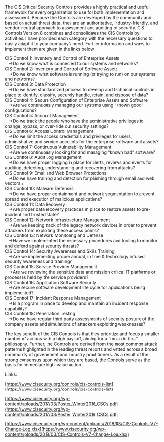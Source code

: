 The CIS Critical Security Controls provides a highly practical and useful framework for every organization to use for both implementation and assessment. Because the Controls are developed by the community and based on actual threat data, they are an authoritative, industry-friendly, and vendor-neutral approach to assessment and auditing of security. 
CIS Controls Version 8 combines and consolidates the CIS Controls by activities. I have provided each category with the necessary questions to easily adapt it to your company’s need. Further information and ways to implement them are given in the links below.   

CIS Control 1: Inventory and Control of Enterprise Assets<br />
 &nbsp;&nbsp;   →Do we know what is connected to our systems and networks?<br />
CIS Control 2: Inventory and Control of Software Assets<br />
  &nbsp;&nbsp;  →Do we know what software is running (or trying to run) on our systems and networks?<br />
CIS Control 3: Data Protection<br />
  &nbsp;&nbsp;  →Do we have standardized process to develop and technical controls in place to identify, classify, securely handle, retain, and dispose of data? <br />
CIS Control 4: Secure Configuration of Enterprise Assets and Software<br />
   &nbsp;&nbsp; →Are we continuously managing our systems using “known good” configurations?<br />
CIS Control 5: Account Management<br />
  &nbsp;&nbsp;  →Do we track the people who have the administrative privileges to change, bypass, or over-ride our security settings?<br />
CIS Control 6: Access Control Management<br />
   &nbsp;&nbsp; →Do we limit the access credentials and privileges for users, administrative and service accounts for the enterprise software and assets?<br />
CIS Control 7: Continuous Vulnerability Management<br />
   &nbsp;&nbsp; →Are we continuously looking for and managing “known bad” software?<br />
CIS Control 8: Audit Log Management<br />
  &nbsp;&nbsp;  →Do we have proper logging in place for alerts, reviews and events for auditing, detecting, understanding and recovering from attacks?<br />
CIS Control 9: Email and Web Browser Protections<br />
  &nbsp;&nbsp;  →Do we have training and detection for phishing through email and web vectors ?<br />
CIS Control 10: Malware Defenses<br />
   &nbsp;&nbsp; →Do we have proper containment and network segmentation to prevent spread and execution of malicious applications?<br />
CIS Control 11: Data Recovery<br />
  &nbsp;&nbsp;  →Are proper data recovery practices in place to restore assets to pre-incident and trusted state?<br />
CIS Control 12: Network Infrastructure Management<br />
  &nbsp;&nbsp;  →Are we keeping track of the legacy network devices in order to prevent attackers from exploiting these access points?<br />
CIS Control 13: Network Monitoring and Defense<br />
  &nbsp;&nbsp;  →Have we implemented the necessary procedures and tooling to monitor and defend against security threats?<br />
CIS Control 14: Security Awareness and Skills Training<br />
  &nbsp;&nbsp;  →Are we implementing proper annual, in time & technology infused security awareness and training?<br />
CIS Control 15: Service Provider Management<br />
  &nbsp;&nbsp;  →Are we reviewing the sensitive data and mission critical IT platforms or processes held by the service providers?<br />
CIS Control 16: Application Software Security<br />
  &nbsp;&nbsp;  →Are secure software development life cycle for applications being implemented?<br />
CIS Control 17: Incident Response Management<br />
   &nbsp;&nbsp; →Is a program in place to develop and maintain an incident response capability?<br />
CIS Control 18: Penetration Testing<br />
   &nbsp;&nbsp; →Do we have regular third party assessments of security posture of the company assets and simulations of attackers exploiting weaknesses?<br />

The key benefit of the CIS Controls is that they prioritize and focus a smaller number of actions with a high pay-off, aiming for a “must do first” philosophy. Further, the Controls are derived from the most common attack patterns highlighted in the leading threat reports and vetted across a broad community of government and industry practitioners. As a result of the strong consensus upon which they are based, the Controls serve as the basis for immediate high-value action.

Links:

[https://www.cisecurity.org/controls/cis-controls-list](https://www.cisecurity.org/controls/cis-controls-list)

[https://www.cisecurity.org/wp-content/uploads/2017/03/Poster_Winter2016_CSCs.pdf](https://www.cisecurity.org/wp-content/uploads/2017/03/Poster_Winter2016_CSCs.pdf)

[https://www.cisecurity.org/wp-content/uploads/2018/03/CIS-Controls-V7-Change-Log.xlsx](https://www.cisecurity.org/wp-content/uploads/2018/03/CIS-Controls-V7-Change-Log.xlsx)
